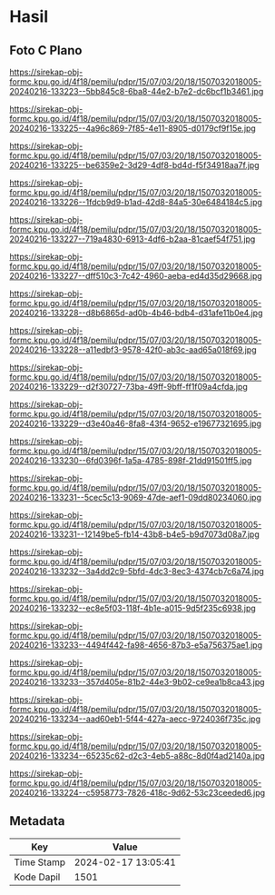 # Hasil

## Foto C Plano

https://sirekap-obj-formc.kpu.go.id/4f18/pemilu/pdpr/15/07/03/20/18/1507032018005-20240216-133223--5bb845c8-6ba8-44e2-b7e2-dc6bcf1b3461.jpg

https://sirekap-obj-formc.kpu.go.id/4f18/pemilu/pdpr/15/07/03/20/18/1507032018005-20240216-133225--4a96c869-7f85-4e11-8905-d0179cf9f15e.jpg

https://sirekap-obj-formc.kpu.go.id/4f18/pemilu/pdpr/15/07/03/20/18/1507032018005-20240216-133225--be6359e2-3d29-4df8-bd4d-f5f34918aa7f.jpg

https://sirekap-obj-formc.kpu.go.id/4f18/pemilu/pdpr/15/07/03/20/18/1507032018005-20240216-133226--1fdcb9d9-b1ad-42d8-84a5-30e6484184c5.jpg

https://sirekap-obj-formc.kpu.go.id/4f18/pemilu/pdpr/15/07/03/20/18/1507032018005-20240216-133227--719a4830-6913-4df6-b2aa-81caef54f751.jpg

https://sirekap-obj-formc.kpu.go.id/4f18/pemilu/pdpr/15/07/03/20/18/1507032018005-20240216-133227--dff510c3-7c42-4960-aeba-ed4d35d29668.jpg

https://sirekap-obj-formc.kpu.go.id/4f18/pemilu/pdpr/15/07/03/20/18/1507032018005-20240216-133228--d8b6865d-ad0b-4b46-bdb4-d31afe11b0e4.jpg

https://sirekap-obj-formc.kpu.go.id/4f18/pemilu/pdpr/15/07/03/20/18/1507032018005-20240216-133228--a11edbf3-9578-42f0-ab3c-aad65a018f69.jpg

https://sirekap-obj-formc.kpu.go.id/4f18/pemilu/pdpr/15/07/03/20/18/1507032018005-20240216-133229--d2f30727-73ba-49ff-9bff-ff1f09a4cfda.jpg

https://sirekap-obj-formc.kpu.go.id/4f18/pemilu/pdpr/15/07/03/20/18/1507032018005-20240216-133229--d3e40a46-8fa8-43f4-9652-e19677321695.jpg

https://sirekap-obj-formc.kpu.go.id/4f18/pemilu/pdpr/15/07/03/20/18/1507032018005-20240216-133230--6fd0396f-1a5a-4785-898f-21dd91501ff5.jpg

https://sirekap-obj-formc.kpu.go.id/4f18/pemilu/pdpr/15/07/03/20/18/1507032018005-20240216-133231--5cec5c13-9069-47de-aef1-09dd80234060.jpg

https://sirekap-obj-formc.kpu.go.id/4f18/pemilu/pdpr/15/07/03/20/18/1507032018005-20240216-133231--12149be5-fb14-43b8-b4e5-b9d7073d08a7.jpg

https://sirekap-obj-formc.kpu.go.id/4f18/pemilu/pdpr/15/07/03/20/18/1507032018005-20240216-133232--3a4dd2c9-5bfd-4dc3-8ec3-4374cb7c6a74.jpg

https://sirekap-obj-formc.kpu.go.id/4f18/pemilu/pdpr/15/07/03/20/18/1507032018005-20240216-133232--ec8e5f03-118f-4b1e-a015-9d5f235c6938.jpg

https://sirekap-obj-formc.kpu.go.id/4f18/pemilu/pdpr/15/07/03/20/18/1507032018005-20240216-133233--4494f442-fa98-4656-87b3-e5a756375ae1.jpg

https://sirekap-obj-formc.kpu.go.id/4f18/pemilu/pdpr/15/07/03/20/18/1507032018005-20240216-133233--357d405e-81b2-44e3-9b02-ce9ea1b8ca43.jpg

https://sirekap-obj-formc.kpu.go.id/4f18/pemilu/pdpr/15/07/03/20/18/1507032018005-20240216-133234--aad60eb1-5f44-427a-aecc-9724036f735c.jpg

https://sirekap-obj-formc.kpu.go.id/4f18/pemilu/pdpr/15/07/03/20/18/1507032018005-20240216-133234--65235c62-d2c3-4eb5-a88c-8d0f4ad2140a.jpg

https://sirekap-obj-formc.kpu.go.id/4f18/pemilu/pdpr/15/07/03/20/18/1507032018005-20240216-133224--c5958773-7826-418c-9d62-53c23ceeded6.jpg


## Metadata

| Key        | Value               |
| ---------- | ------------------- |
| Time Stamp | 2024-02-17 13:05:41 |
| Kode Dapil | 1501                |



